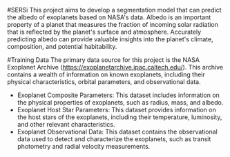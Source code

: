 #SERSi
This project aims to develop a segmentation model that can predict the albedo of exoplanets based on NASA's data. Albedo is an important property of a planet that measures the fraction of incoming solar radiation that is reflected by the planet's surface and atmosphere. Accurately predicting albedo can provide valuable insights into the planet's climate, composition, and potential habitability.

#Training Data
The primary data source for this project is the NASA Exoplanet Archive (https://exoplanetarchive.ipac.caltech.edu/). This archive contains a wealth of information on known exoplanets, including their physical characteristics, orbital parameters, and observational data.
* Exoplanet Composite Parameters: This dataset includes information on the physical properties of exoplanets, such as radius, mass, and albedo.
* Exoplanet Host Star Parameters: This dataset provides information on the host stars of the exoplanets, including their temperature, luminosity, and other relevant characteristics.
* Exoplanet Observational Data: This dataset contains the observational data used to detect and characterize the exoplanets, such as transit photometry and radial velocity measurements.
